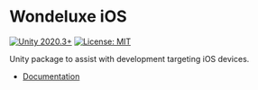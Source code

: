 # **Wondeluxe iOS**

[![Unity 2020.3+](https://img.shields.io/badge/unity-2020.3%2B-blue.svg)](https://unity3d.com/get-unity/download)
[![License: MIT](https://img.shields.io/badge/License-MIT-brightgreen.svg)](https://github.com/wondeluxe/unity-build/blob/main/LICENSE.md)

Unity package to assist with development targeting iOS devices.

- [Documentation](https://wondeluxe.github.io/unity-docs/ios)